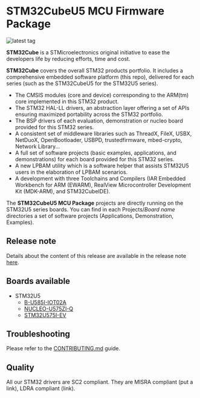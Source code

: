 # STM32CubeU5 MCU Firmware Package

![latest tag](https://img.shields.io/github/v/tag/STMicroelectronics/STM32CubeU5.svg?color=brightgreen)

**STM32Cube** is a STMicroelectronics original initiative to ease the developers life by reducing efforts, time and cost.

**STM32Cube** covers the overall STM32 products portfolio. It includes a comprehensive embedded software platform (this repo), delivered for each series (such as the STM32CubeU5 for the STM32U5 series).
   * The CMSIS modules (core and device) corresponding to the ARM(tm) core implemented in this STM32 product.
   * The STM32 HAL-LL drivers, an abstraction layer offering a set of APIs ensuring maximized portability across the STM32 portfolio.
   * The BSP drivers of each evaluation, demonstration or nucleo board provided for this STM32 series.
   * A consistent set of middleware libraries such as ThreadX, FileX, USBX, NetDuoX, OpenBootloader, USBPD, trustedfirmware, mbed-crypto, Network Library...
   * A full set of software projects (basic examples, applications, and demonstrations) for each board provided for this STM32 series.
   * A new LPBAM utility which is a software helper that assists STM32U5 users in the elaboration of LPBAM scenarios.
   * A development with three Toolchains and Compilers (IAR Embedded Workbench for ARM (EWARM), RealView Microcontroller Development Kit (MDK-ARM), and STM32CubeIDE).

The **STM32CubeU5 MCU Package** projects are directly running on the STM32U5 series boards. You can find in each Projects/*Board name* directories a set of software projects (Applications, Demonstration, Examples).

## Release note

Details about the content of this release are available in the release note [here](https://htmlpreview.github.io/?https://github.com/STMicroelectronics/STM32CubeU5/blob/main/Release_Notes.html).

## Boards available
  * STM32U5
    * [B-U585I-IOT02A](https://www.st.com/en/evaluation-tools/b-u585i-iot02a.html)
    * [NUCLEO-U575ZI-Q](https://www.st.com/en/evaluation-tools/nucleo-u575zi-q.html)
    * [STM32U575I-EV](https://www.st.com/en/evaluation-tools/stm32u575i-ev.html)

## Troubleshooting

Please refer to the [CONTRIBUTING.md](CONTRIBUTING.md) guide.

## Quality

All our STM32 drivers are SC2 compliant. They are MISRA compliant (put a link), LDRA compliant (link).
